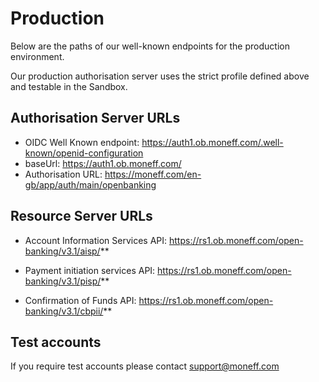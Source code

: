 # Production

Below are the paths of our well-known endpoints for the production environment.

Our production authorisation server uses the strict profile defined above and testable in the Sandbox.

## Authorisation Server URLs
- OIDC Well Known endpoint: https://auth1.ob.moneff.com/.well-known/openid-configuration
- baseUrl: https://auth1.ob.moneff.com/
- Authorisation URL: https://moneff.com/en-gb/app/auth/main/openbanking

## Resource Server URLs
- Account Information Services API: https://rs1.ob.moneff.com/open-banking/v3.1/aisp/**

- Payment initiation services API: https://rs1.ob.moneff.com/open-banking/v3.1/pisp/**

- Confirmation of Funds API: https://rs1.ob.moneff.com/open-banking/v3.1/cbpii/**

## Test accounts
If you require test accounts please contact [support@moneff.com](mailto:support@moneff.com)
